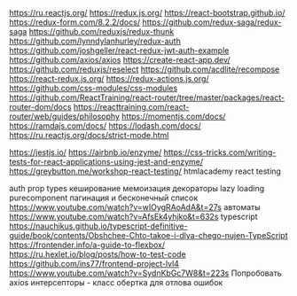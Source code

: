 https://ru.reactjs.org/
https://redux.js.org/
https://react-bootstrap.github.io/
https://redux-form.com/8.2.2/docs/
https://github.com/redux-saga/redux-saga
https://github.com/reduxjs/redux-thunk 
https://github.com/lynndylanhurley/redux-auth
https://github.com/joshgeller/react-redux-jwt-auth-example
https://github.com/axios/axios
https://create-react-app.dev/
https://github.com/reduxjs/reselect
https://github.com/acdlite/recompose
https://react-redux.js.org/
https://redux-actions.js.org/
https://github.com/css-modules/css-modules
https://github.com/ReactTraining/react-router/tree/master/packages/react-router-dom/docs
https://reacttraining.com/react-router/web/guides/philosophy
https://momentjs.com/docs/
https://ramdajs.com/docs/
https://lodash.com/docs/
https://ru.reactjs.org/docs/strict-mode.html

https://jestjs.io/
https://airbnb.io/enzyme/
https://css-tricks.com/writing-tests-for-react-applications-using-jest-and-enzyme/
https://greybutton.me/workshop-react-testing/
htmlacademy react testing

auth
prop types
кеширование
мемоизация
декораторы
lazy loading
purecomponent
пагинация и бесконечный список https://www.youtube.com/watch?v=wIOygRAoAdA&t=27s
автоматы https://www.youtube.com/watch?v=AfsEk4yhjko&t=632s
typescript https://nauchikus.github.io/typescript-definitive-guide/book/contents/Obshchee-Chto-takoe-i-dlya-chego-nujen-TypeScript
https://frontender.info/a-guide-to-flexbox/
https://ru.hexlet.io/blog/posts/how-to-test-code
https://github.com/ins77/frontend-project-lvl4
https://www.youtube.com/watch?v=SydnKbGc7W8&t=223s
Попробовать axios интерсепторы - класс обертка для отлова ошибок